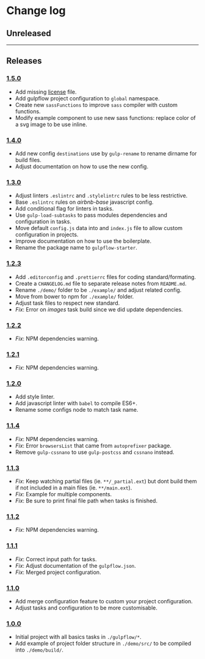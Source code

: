 # Change log

## Unreleased

---

## Releases

### [1.5.0](https://github.com/Essomia/gulpflow-starterpare1.4.0...1.5.0)

- Add missing [license](./LICENSE) file.
- Add gulpflow project configuration to `global` namespace.
- Create new `sassFunctions` to improve `sass` compiler with custom functions.
- Modify example component to use new sass functions: replace color of a svg image to be use inline.

### [1.4.0](https://github.com/Essomia/gulpflow-starterpare1.3.0...1.4.0)

- Add new config `destinations` use by `gulp-rename` to rename dirname for build files.
- Adjust documentation on how to use the new config.

### [1.3.0](https://github.com/Essomia/gulpflow-starterpare1.2.3...1.3.0)

- Adjust linters `.eslintrc` and `.stylelintrc` rules to be less restrictive.
- Base `.eslintrc` rules on _airbnb-base_ javascript config.
- Add conditional flag for linters in tasks.
- Use `gulp-load-subtasks` to pass modules dependencies and configuration in tasks.
- Move default `config.js` data into and `index.js` file to allow custom configuration in projects.
- Improve documentation on how to use the boilerplate.
- Rename the package name to `gulpflow-starter`.

### [1.2.3](https://github.com/Essomia/gulpflow-starterpare/1.2.2...1.2.3)

- Add `.editorconfig` and `.prettierrc` files for coding standard/formating.
- Create a `CHANGELOG.md` file to separate release notes from `README.md`.
- Rename `./demo/` folder to be `./example/` and adjust related config.
- Move from bower to npm for `./example/` folder.
- Adjust task files to respect new standard.
- _Fix_: Error on _images_ task build since we did update dependencies.

### [1.2.2](https://github.com/Essomia/gulpflow-starterpare/1.2.1...1.2.2)

- _Fix_: NPM dependencies warning.

### [1.2.1](https://github.com/Essomia/gulpflow-starterpare/1.2.0...1.2.1)

- _Fix_: NPM dependencies warning.

### [1.2.0](https://github.com/Essomia/gulpflow-starterpare/1.1.4...1.2.0)

- Add style linter.
- Add javascript linter with `babel` to compile ES6+.
- Rename some configs node to match task name.

### [1.1.4](https://github.com/Essomia/gulpflow-starterpare/1.1.3...1.1.4)

- _Fix_: NPM dependencies warning.
- _Fix_: Error `browsersList` that came from `autoprefixer` package.
- Remove `gulp-cssnano` to use `gulp-postcss` and `cssnano` instead.

### [1.1.3](https://github.com/Essomia/gulpflow-starterpare/1.1.2...1.1.3)

- _Fix_: Keep watching partial files (ie. `**/_partial.ext`) but dont build them if not included in a main files (ie. `**/main.ext`).
- _Fix_: Example for multiple components.
- _Fix_: Be sure to print final file path when tasks is finished.

### [1.1.2](https://github.com/Essomia/gulpflow-starterpare/1.1.1...1.1.2)

- _Fix_: NPM dependencies warning.

### [1.1.1](https://github.com/Essomia/gulpflow-starterpare/1.1.0...1.1.1)

- _Fix_: Correct input path for tasks.
- _Fix_: Adjust documentation of the `gulpflow.json`.
- _Fix_: Merged project configuration.

### [1.1.0](https://github.com/Essomia/gulpflow-starterpare/1.0.0...1.1.0)

- Add merge configuration feature to custom your project configuration.
- Adjust tasks and configuration to be more customisable.

### [1.0.0](https://github.com/Essomia/gulpflow-startere/1.0.0)

- Initial project with all basics tasks in `./gulpflow/*`.
- Add example of project folder structure in `./demo/src/` to be compiled into `./demo/build/`.
